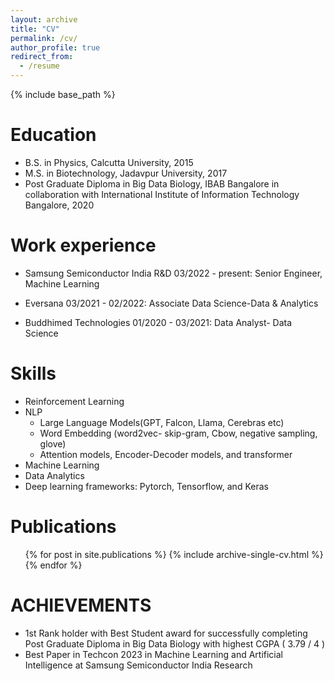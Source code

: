 ```yaml
---
layout: archive
title: "CV"
permalink: /cv/
author_profile: true
redirect_from:
  - /resume
---
```


{% include base_path %}

Education
======
* B.S. in Physics, Calcutta University, 2015
* M.S. in Biotechnology, Jadavpur University, 2017
* Post Graduate Diploma in Big Data Biology, IBAB Bangalore in collaboration with International Institute of Information Technology Bangalore, 2020

Work experience
======

* Samsung Semiconductor India R&D 03/2022 - present: Senior Engineer, Machine Learning

* Eversana 03/2021 - 02/2022: Associate Data Science-Data & Analytics
 
* Buddhimed Technologies 01/2020 - 03/2021: Data Analyst- Data Science
 
  
Skills
======
* Reinforcement Learning
* NLP
  * Large Language Models(GPT, Falcon, Llama, Cerebras etc)
  * Word Embedding (word2vec- skip-gram, Cbow, negative sampling, glove)
  * Attention models, Encoder-Decoder models, and transformer
* Machine Learning
* Data Analytics
* Deep learning frameworks: Pytorch, Tensorflow, and Keras

Publications
======
  <ul>{% for post in site.publications %}
    {% include archive-single-cv.html %}
  {% endfor %}</ul>
  
ACHIEVEMENTS
======
* 1st Rank holder with Best Student award for successfully completing Post Graduate Diploma in Big Data Biology with highest CGPA ( 3.79 / 4 )
* Best Paper in Techcon 2023 in Machine Learning and Artificial Intelligence at Samsung Semiconductor India Research
  
